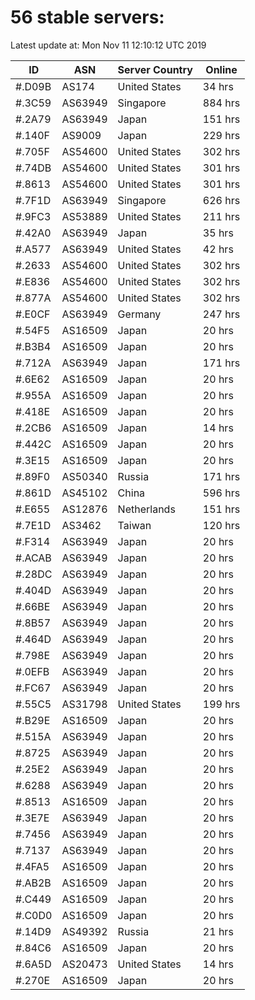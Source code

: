# 56 stable servers:

Latest update at: Mon Nov 11 12:10:12 UTC 2019

| ID | ASN | Server Country | Online |
| -- | --- | -------------- | ------ |
| #.D09B | AS174 | United States | 34 hrs |
| #.3C59 | AS63949 | Singapore | 884 hrs |
| #.2A79 | AS63949 | Japan | 151 hrs |
| #.140F | AS9009 | Japan | 229 hrs |
| #.705F | AS54600 | United States | 302 hrs |
| #.74DB | AS54600 | United States | 301 hrs |
| #.8613 | AS54600 | United States | 301 hrs |
| #.7F1D | AS63949 | Singapore | 626 hrs |
| #.9FC3 | AS53889 | United States | 211 hrs |
| #.42A0 | AS63949 | Japan | 35 hrs |
| #.A577 | AS63949 | United States | 42 hrs |
| #.2633 | AS54600 | United States | 302 hrs |
| #.E836 | AS54600 | United States | 302 hrs |
| #.877A | AS54600 | United States | 302 hrs |
| #.E0CF | AS63949 | Germany | 247 hrs |
| #.54F5 | AS16509 | Japan | 20 hrs |
| #.B3B4 | AS16509 | Japan | 20 hrs |
| #.712A | AS63949 | Japan | 171 hrs |
| #.6E62 | AS16509 | Japan | 20 hrs |
| #.955A | AS16509 | Japan | 20 hrs |
| #.418E | AS16509 | Japan | 20 hrs |
| #.2CB6 | AS16509 | Japan | 14 hrs |
| #.442C | AS16509 | Japan | 20 hrs |
| #.3E15 | AS16509 | Japan | 20 hrs |
| #.89F0 | AS50340 | Russia | 171 hrs |
| #.861D | AS45102 | China | 596 hrs |
| #.E655 | AS12876 | Netherlands | 151 hrs |
| #.7E1D | AS3462 | Taiwan | 120 hrs |
| #.F314 | AS63949 | Japan | 20 hrs |
| #.ACAB | AS63949 | Japan | 20 hrs |
| #.28DC | AS63949 | Japan | 20 hrs |
| #.404D | AS63949 | Japan | 20 hrs |
| #.66BE | AS63949 | Japan | 20 hrs |
| #.8B57 | AS63949 | Japan | 20 hrs |
| #.464D | AS63949 | Japan | 20 hrs |
| #.798E | AS63949 | Japan | 20 hrs |
| #.0EFB | AS63949 | Japan | 20 hrs |
| #.FC67 | AS63949 | Japan | 20 hrs |
| #.55C5 | AS31798 | United States | 199 hrs |
| #.B29E | AS16509 | Japan | 20 hrs |
| #.515A | AS63949 | Japan | 20 hrs |
| #.8725 | AS63949 | Japan | 20 hrs |
| #.25E2 | AS63949 | Japan | 20 hrs |
| #.6288 | AS63949 | Japan | 20 hrs |
| #.8513 | AS16509 | Japan | 20 hrs |
| #.3E7E | AS63949 | Japan | 20 hrs |
| #.7456 | AS63949 | Japan | 20 hrs |
| #.7137 | AS63949 | Japan | 20 hrs |
| #.4FA5 | AS16509 | Japan | 20 hrs |
| #.AB2B | AS16509 | Japan | 20 hrs |
| #.C449 | AS16509 | Japan | 20 hrs |
| #.C0D0 | AS16509 | Japan | 20 hrs |
| #.14D9 | AS49392 | Russia | 21 hrs |
| #.84C6 | AS16509 | Japan | 20 hrs |
| #.6A5D | AS20473 | United States | 14 hrs |
| #.270E | AS16509 | Japan | 20 hrs |

